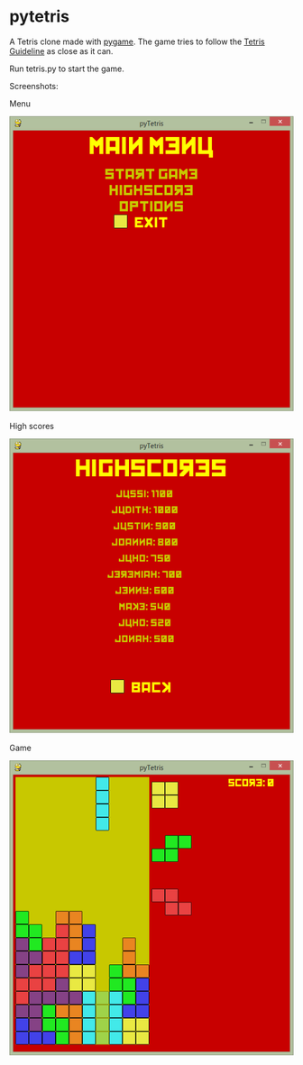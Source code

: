 pytetris
========

A Tetris clone made with [pygame](http://www.pygame.org). The game tries to follow the [Tetris Guideline](http://tetrisconcept.net/wiki/Tetris_Guideline) as close as it can.

Run tetris.py to start the game.

Screenshots:

Menu

![Menu](https://github.com/bradur/pytetris/raw/master/screenshots/menu.png "menu")

High scores

![Highscores](https://github.com/bradur/pytetris/raw/master/screenshots/highscores.png "high scores")

Game

![Game](https://github.com/bradur/pytetris/raw/master/screenshots/game.png "game")



